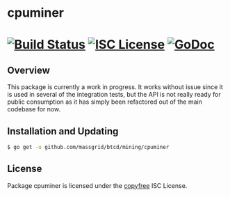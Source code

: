cpuminer
========

[![Build Status](http://img.shields.io/travis/massgrid/btcd.svg)](https://travis-ci.org/massgrid/btcd)
[![ISC License](http://img.shields.io/badge/license-ISC-blue.svg)](http://copyfree.org)
[![GoDoc](https://img.shields.io/badge/godoc-reference-blue.svg)](http://godoc.org/github.com/massgrid/btcd/mining/cpuminer)
=======

## Overview

This package is currently a work in progress.  It works without issue since it
is used in several of the integration tests, but the API is not really ready for
public consumption as it has simply been refactored out of the main codebase for
now.

## Installation and Updating

```bash
$ go get -u github.com/massgrid/btcd/mining/cpuminer
```

## License

Package cpuminer is licensed under the [copyfree](http://copyfree.org) ISC
License.
